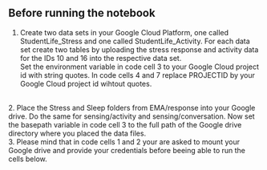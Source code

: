 ## Before running the notebook
1. Create two data sets in your Google Cloud Platform, one called StudentLife_Stress and one called StudentLife_Activity. 
For each data set create two tables by uploading the stress response and activity data for the IDs 10 and 16 into the respective data set.<br>
Set the environment variable in code cell 3 to your Google Cloud project id with string quotes. 
In code cells 4 and 7 replace PROJECTID by your Google Cloud project id wihtout quotes.
<br>
2. Place the Stress and Sleep folders from EMA/response into your Google drive. Do the same for sensing/activity and sensing/conversation. 
Now set the basepath variable in code cell 3 to the full path of the Google drive directory where you placed the data files. 
<br>
3. Please mind that in code cells 1 and 2 your are asked to mount your Google drive and provide your credentials before beeing able to run the cells below.
